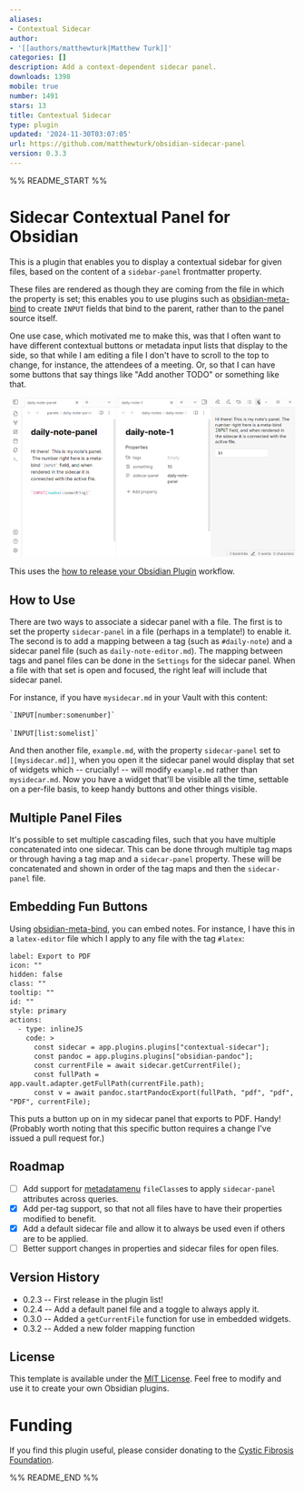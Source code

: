 ```yaml
---
aliases:
- Contextual Sidecar
author:
- '[[authors/matthewturk|Matthew Turk]]'
categories: []
description: Add a context-dependent sidecar panel.
downloads: 1398
mobile: true
number: 1491
stars: 13
title: Contextual Sidecar
type: plugin
updated: '2024-11-30T03:07:05'
url: https://github.com/matthewturk/obsidian-sidecar-panel
version: 0.3.3
---
```


%% README_START %%

# Sidecar Contextual Panel for Obsidian

This is a plugin that enables you to display a contextual sidebar for given
files, based on the content of a `sidebar-panel` frontmatter property.

These files are rendered as though they are coming from the file in which the
property is set; this enables you to use plugins such as
[obsidian-meta-bind](https://github.com/mProjectsCode/obsidian-meta-bind-plugin)
to create `INPUT` fields that bind to the parent, rather than to the panel
source itself.

One use case, which motivated me to make this, was that I often want to have
different contextual buttons or metadata input lists that display to the side,
so that while I am editing a file I don't have to scroll to the top to change,
for instance, the attendees of a meeting. Or, so that I can have some buttons
that say things like "Add another TODO" or something like that.

![A screenshot showing the sidecar panel in action.](https://raw.githubusercontent.com/matthewturk/obsidian-sidecar-panel/HEAD/sidecar-panel-example.png)

This uses the [how to release your Obsidian
Plugin](https://docs.obsidian.md/Plugins/Releasing/Release+your+plugin+with+GitHub+Actions)
workflow.

## How to Use

There are two ways to associate a sidecar panel with a file. The first is to
set the property `sidecar-panel` in a file (perhaps in a template!) to enable
it. The second is to add a mapping between a tag (such as `#daily-note`) and a
sidecar panel file (such as `daily-note-editor.md`). The mapping between tags
and panel files can be done in the `Settings` for the sidecar panel. When a
file with that set is open and focused, the right leaf will include that sidecar
panel.

For instance, if you have `mysidecar.md` in your Vault with this content:

```
`INPUT[number:somenumber]`

`INPUT[list:somelist]`
```

And then another file, `example.md`, with the property `sidecar-panel` set to
`[[mysidecar.md]]`, when you open it the sidecar panel would display that set of
widgets which -- crucially! -- will modify `example.md` rather than
`mysidecar.md`. Now you have a widget that'll be visible all the time, settable
on a per-file basis, to keep handy buttons and other things visible.

## Multiple Panel Files

It's possible to set multiple cascading files, such that you have multiple
concatenated into one sidecar. This can be done through multiple tag maps or
through having a tag map and a `sidecar-panel` property. These will be
concatenated and shown in order of the tag maps and then the `sidecar-panel`
file.

## Embedding Fun Buttons

Using
[obsidian-meta-bind](https://github.com/mProjectsCode/obsidian-meta-bind-plugin),
you can embed notes. For instance, I have this in a `latex-editor` file which I
apply to any file with the tag `#latex`:

```meta-bind-button
label: Export to PDF
icon: ""
hidden: false
class: ""
tooltip: ""
id: ""
style: primary
actions:
  - type: inlineJS
    code: >
      const sidecar = app.plugins.plugins["contextual-sidecar"];
      const pandoc = app.plugins.plugins["obsidian-pandoc"];
      const currentFile = await sidecar.getCurrentFile();
      const fullPath = app.vault.adapter.getFullPath(currentFile.path);
      const v = await pandoc.startPandocExport(fullPath, "pdf", "pdf", "PDF", currentFile);
```

This puts a button up on in my sidecar panel that exports to PDF. Handy!
(Probably worth noting that this specific button requires a change I've issued
a pull request for.)

## Roadmap

- [ ] Add support for [metadatamenu](https://github.com/mdelobelle/metadatamenu) `fileClass`es to apply `sidecar-panel` attributes across queries.
- [x] Add per-tag support, so that not all files have to have their properties modified to benefit.
- [x] Add a default sidecar file and allow it to always be used even if others are to be applied.
- [ ] Better support changes in properties and sidecar files for open files.

## Version History

- 0.2.3 -- First release in the plugin list!
- 0.2.4 -- Add a default panel file and a toggle to always apply it.
- 0.3.0 -- Added a `getCurrentFile` function for use in embedded widgets.
- 0.3.2 -- Added a new folder mapping function

## License

This template is available under the [MIT License](LICENSE). Feel free to modify
and use it to create your own Obsidian plugins.

# Funding

If you find this plugin useful, please consider donating to the [Cystic Fibrosis Foundation](https://give.cff.org/).


%% README_END %%